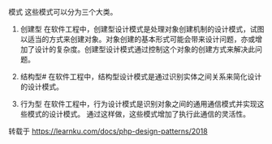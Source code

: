模式
这些模式可以分为三个大类。

1. 创建型
在软件工程中，创建型设计模式是处理对象创建机制的设计模式，试图以适当的方式来创建对象。对象创建的基本形式可能会带来设计问题，亦或增加了设计的复杂度。创建型设计模式通过控制这个对象的创建方式来解决此问题。

2. 结构型#
在软件工程中，结构型设计模式是通过识别实体之间关系来简化设计的设计模式。

3. 行为型
在软件工程中，行为设计模式是识别对象之间的通用通信模式并实现这些模式的设计模式。 通过这样做，这些模式增加了执行此通信的灵活性。

转载于 https://learnku.com/docs/php-design-patterns/2018